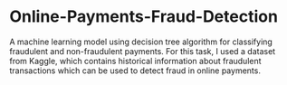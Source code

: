 # Online-Payments-Fraud-Detection

A machine learning model using decision tree algorithm for classifying fraudulent and non-fraudulent payments. For this task, I used a dataset from Kaggle, which contains historical information about fraudulent transactions which can be used to detect fraud in online payments.
